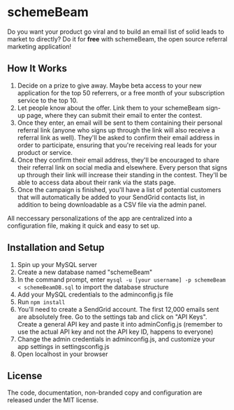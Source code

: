 # schemeBeam

Do you want your product go viral and to build an email list of solid leads to market to directly? Do it for **free** with schemeBeam, the open source referral marketing application! 

## How It Works

1. Decide on a prize to give away. Maybe beta access to your new application for the top 50 referrers, or a free month of your subscription service to the top 10.
2. Let people know about the offer. Link them to your schemeBeam sign-up page, where they can submit their email to enter the contest.
3. Once they enter, an email will be sent to them containing their personal referral link (anyone who signs up through the link will also receive a referral link as well). They'll be asked to confirm their email address in order to participate, ensuring that you're receiving real leads for your product or service.
4. Once they confirm their email address, they'll be encouraged to share their referral link on social media and elsewhere. Every person that signs up through their link will increase their standing in the contest. They'll be able to access data about their rank via the stats page.
5. Once the campaign is finished, you'll have a list of potential customers that will automatically be added to your SendGrid contacts list, in addition to being downloadable as a CSV file via the admin panel.

All neccessary personalizations of the app are centralized into a configuration file, making it quick and easy to set up.

## Installation and Setup

1. Spin up your MySQL server
2. Create a new database named "schemeBeam"
3. In the command prompt, enter `mysql -u [your username] -p schemeBeam < schemeBeamDB.sql` to import the database structure
4. Add your MySQL credentials to the adminconfig.js file
5. Run `npm install`
6. You'll need to create a SendGrid account. The first 12,000 emails sent are absolutely free. Go to the settings tab and click on "API Keys". Create a general API key and paste it into adminConfig.js (remember to use the actual API key and not the API key ID, happens to everyone)
6. Change the admin credentials in adminconfig.js, and customize your app settings in settingsconfig.js
7. Open localhost in your browser

## License

The code, documentation, non-branded copy and configuration are released under
the MIT license.